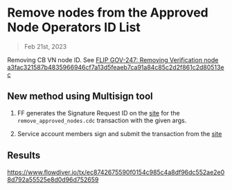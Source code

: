 # Remove nodes from the Approved Node Operators ID List

> Feb 21st, 2023

Removing CB VN node ID.
See [FLIP GOV-247: Removing Verification node a3fac321587b4835966946cf7a13d5feaeb7ca91a84c85c2d2f861c2d80513ec](https://github.com/onflow/flips/blob/main/governance/20240215-removing-decommisioned-verification-node.md)


## New method using Multisign tool

1. FF generates the Signature Request ID on the [site](https://flow-multisig-git-service-account-onflow.vercel.app/mainnet?type=serviceAccount&name=remove_approved_nodes.cdc&param=%5B%20%20%20%20%20%7B%20%20%20%20%20%20%20%20%20%22type%22:%20%22Array%22,%20%20%20%20%20%20%20%20%20%22value%22:%20%5B%20%20%20%20%20%20%20%20%20%20%20%20%20%7B%20%20%20%20%20%20%20%20%20%20%20%20%20%20%20%20%20%22type%22:%20%22String%22,%20%20%20%20%20%20%20%20%20%20%20%20%20%20%20%20%20%22value%22:%20%22a3fac321587b4835966946cf7a13d5feaeb7ca91a84c85c2d2f861c2d80513ec%22%20%20%20%20%20%20%20%20%20%20%20%20%20%7D%20%20%20%20%20%20%20%20%20%5D%20%20%20%20%20%7D%20%5D&acct=0xe467b9dd11fa00df&limit=9999) for the `remove_approved_nodes.cdc` transaction with the given args.

2. Service account members sign and submit the transaction from the [site](https://flow-multisig-git-service-account-onflow.vercel.app/mainnet)


## Results

https://www.flowdiver.io/tx/ec8742675590f0154c985c4a8df96dc552ae2e08d792a55525e8d0d96d752659